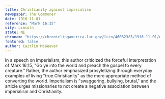 ```yaml
---
title: Christianity against imperialism
newspaper: The Commoner
date: 1916-11-01
reference: "Mark 16:15"
city: Lincoln
state: NE
chronam: "https://chroniclingamerica.loc.gov/lccn/46032385/1916-11-01/ed-1/seq-8/#words=said+unto+go+ye+world+preach+gospel+every+creature"
featured: false
author: Caitlin McGeever
---
```


In a speech on imperialism, this author criticized the forceful interpretation of Mark 16:15, "Go ye into the world and preach the gospel to every creature." Rather, the author emphasized prosyletizing through everyday examples of living "true Christianity" as the more appropriate method of converting the world. Imperialism is "swaggering, bullying, brutal," and the article urges missionaries to not create a negative association between imperialism and Christianity.
